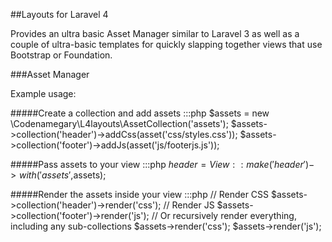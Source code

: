 ##Layouts for Laravel 4

Provides an ultra basic Asset Manager similar to Laravel 3 as well as a couple of ultra-basic templates for quickly slapping together views that use Bootstrap or Foundation.

###Asset Manager

Example usage:

#####Create a collection and add assets
:::php
$assets = new \Codenamegary\L4layouts\AssetCollection('assets');
$assets->collection('header')->addCss(asset('css/styles.css'));
$assets->collection('footer')->addJs(asset('js/footerjs.js'));

#####Pass assets to your view
:::php
$header = View::make('header')->with('assets',$assets);

#####Render the assets inside your view
:::php
// Render CSS
$assets->collection('header')->render('css');
// Render JS
$assets->collection('footer')->render('js');
// Or recursively render everything, including any sub-collections
$assets->render('css');
$assets->render('js');
